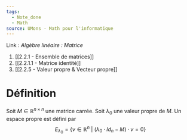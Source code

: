 ```yaml
---
tags:
  - Note_done
  - Math
source: UMons - Math pour l'informatique
---
```


Link :
_Algèbre linéaire : Matrice_
1. [[2.2.1 - Ensemble de matrices]]
2. [[2.2.1.1 - Matrice identité]]
3. [[2.2.5 - Valeur propre & Vecteur propre]]

# Définition
Soit $M ∈ \mathbb{R}^{n×n}$ une matrice carrée. 
Soit $λ_0$ une valeur propre de $M$. Un espace propre est défini par $$E_{λ_0} = \{v ∈ \mathbb{R}^n\ |\ (λ_0 · Id_n − M) · v = 0\}$$ 